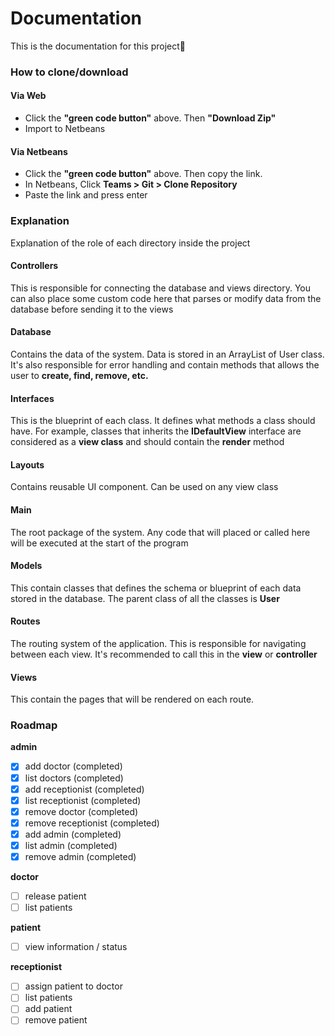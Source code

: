 # Documentation
<p>This is the documentation for this project💖</p>

### How to clone/download

#### Via Web
- Click the **"green code button"** above. Then **"Download Zip"**
- Import to Netbeans

#### Via Netbeans
- Click the **"green code button"** above. Then copy the link.
- In Netbeans, Click **Teams > Git > Clone Repository**
- Paste the link and press enter

### Explanation
Explanation of the role of each directory inside the project

#### Controllers
This is responsible for connecting the database and views directory. You can also place some custom code here that parses or modify data from the database before sending it to the views

#### Database
Contains the data of the system. Data is stored in an ArrayList of User class. It's also responsible for error handling and contain methods that allows the user to **create, find, remove, etc.**

#### Interfaces
This is the blueprint of each class. It defines what methods a class should have. For example, classes that inherits the **IDefaultView** interface are considered as a **view class** and should contain the **render** method

#### Layouts
Contains reusable UI component. Can be used on any view class

#### Main
The root package of the system. Any code that will placed or called here will be executed at the start of the program

#### Models
This contain classes that defines the schema or blueprint of each data stored in the database. The parent class of all the classes is **User**

#### Routes
The routing system of the application. This is responsible for navigating between each view. It's recommended to call this in the **view** or **controller**

#### Views
This contain the pages that will be rendered on each route.

### Roadmap

**admin**
- [x] add doctor (completed)
- [x] list doctors (completed)
- [x] add receptionist (completed)
- [x] list receptionist (completed)
- [x] remove doctor (completed)
- [x] remove receptionist (completed)
- [x] add admin (completed)
- [x] list admin (completed)
- [x] remove admin (completed)

**doctor**
- [ ] release patient
- [ ] list patients 

**patient**
- [ ] view information / status

**receptionist**
- [ ] assign patient to doctor
- [ ] list patients
- [ ] add patient
- [ ] remove patient
